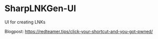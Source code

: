 # SharpLNKGen-UI
UI for creating LNKs

Blogpost: https://redteamer.tips/click-your-shortcut-and-you-got-pwned/
